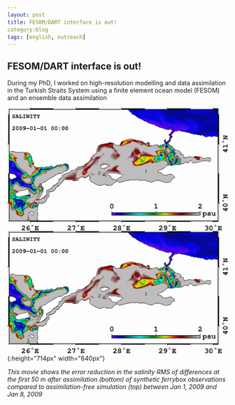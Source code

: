 ```yaml
---
layout: post
title: FESOM/DART interface is out!
category:blog
tags: [english, outreach]
---
```

## FESOM/DART interface is out!

During my PhD, I worked on high-resolution modelling and data assimilation in the Turkish Straits System using a finite element ocean model (FESOM) and an ensemble data assimilation 

![](/pics/INO_FB001_2009_SAL.gif){:height="714px" width="640px"}

*This movie shows the error reduction in the salinity RMS of differences at the
first 50 m after assimilation (bottom) of synthetic ferrybox observations
compared to assimilation-free simulation (top) between Jan 1, 2009 and Jan 8,
2009*
